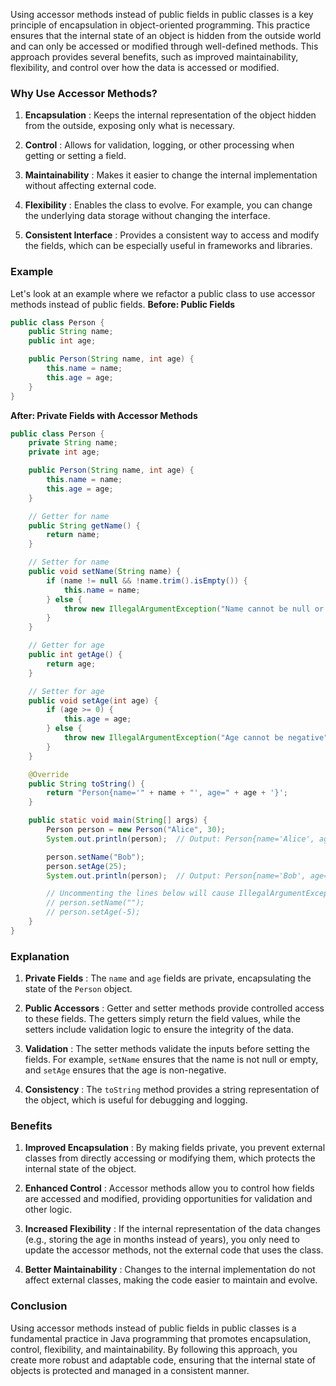 Using accessor methods instead of public fields in public classes is a key principle of encapsulation in object-oriented programming. This practice ensures that the internal state of an object is hidden from the outside world and can only be accessed or modified through well-defined methods. This approach provides several benefits, such as improved maintainability, flexibility, and control over how the data is accessed or modified.

### Why Use Accessor Methods?

1. **Encapsulation** : Keeps the internal representation of the object hidden from the outside, exposing only what is necessary.

2. **Control** : Allows for validation, logging, or other processing when getting or setting a field.

3. **Maintainability** : Makes it easier to change the internal implementation without affecting external code.

4. **Flexibility** : Enables the class to evolve. For example, you can change the underlying data storage without changing the interface.

5. **Consistent Interface** : Provides a consistent way to access and modify the fields, which can be especially useful in frameworks and libraries.

### Example

Let's look at an example where we refactor a public class to use accessor methods instead of public fields.
**Before: Public Fields**

```java
public class Person {
    public String name;
    public int age;

    public Person(String name, int age) {
        this.name = name;
        this.age = age;
    }
}
```

**After: Private Fields with Accessor Methods**

```java
public class Person {
    private String name;
    private int age;

    public Person(String name, int age) {
        this.name = name;
        this.age = age;
    }

    // Getter for name
    public String getName() {
        return name;
    }

    // Setter for name
    public void setName(String name) {
        if (name != null && !name.trim().isEmpty()) {
            this.name = name;
        } else {
            throw new IllegalArgumentException("Name cannot be null or empty");
        }
    }

    // Getter for age
    public int getAge() {
        return age;
    }

    // Setter for age
    public void setAge(int age) {
        if (age >= 0) {
            this.age = age;
        } else {
            throw new IllegalArgumentException("Age cannot be negative");
        }
    }

    @Override
    public String toString() {
        return "Person{name='" + name + "', age=" + age + '}';
    }

    public static void main(String[] args) {
        Person person = new Person("Alice", 30);
        System.out.println(person);  // Output: Person{name='Alice', age=30}

        person.setName("Bob");
        person.setAge(25);
        System.out.println(person);  // Output: Person{name='Bob', age=25}

        // Uncommenting the lines below will cause IllegalArgumentException
        // person.setName("");
        // person.setAge(-5);
    }
}
```

### Explanation

1. **Private Fields** : The `name` and `age` fields are private, encapsulating the state of the `Person` object.

2. **Public Accessors** : Getter and setter methods provide controlled access to these fields. The getters simply return the field values, while the setters include validation logic to ensure the integrity of the data.

3. **Validation** : The setter methods validate the inputs before setting the fields. For example, `setName` ensures that the name is not null or empty, and `setAge` ensures that the age is non-negative.

4. **Consistency** : The `toString` method provides a string representation of the object, which is useful for debugging and logging.

### Benefits

1. **Improved Encapsulation** : By making fields private, you prevent external classes from directly accessing or modifying them, which protects the internal state of the object.

2. **Enhanced Control** : Accessor methods allow you to control how fields are accessed and modified, providing opportunities for validation and other logic.

3. **Increased Flexibility** : If the internal representation of the data changes (e.g., storing the age in months instead of years), you only need to update the accessor methods, not the external code that uses the class.

4. **Better Maintainability** : Changes to the internal implementation do not affect external classes, making the code easier to maintain and evolve.

### Conclusion

Using accessor methods instead of public fields in public classes is a fundamental practice in Java programming that promotes encapsulation, control, flexibility, and maintainability. By following this approach, you create more robust and adaptable code, ensuring that the internal state of objects is protected and managed in a consistent manner.
